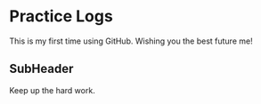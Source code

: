 # Practice Logs

This is my first time using GitHub. Wishing you the best future me!

## SubHeader

Keep up the hard work.